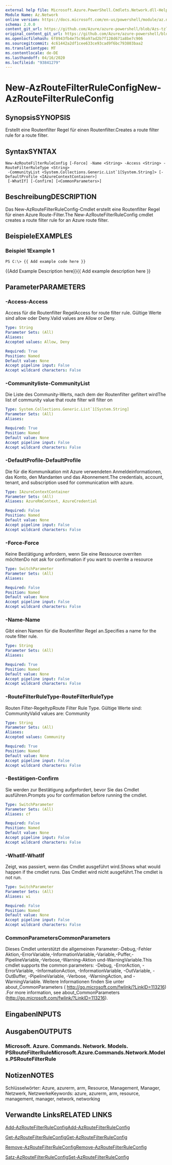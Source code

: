 ```yaml
---
external help file: Microsoft.Azure.PowerShell.Cmdlets.Network.dll-Help.xml
Module Name: Az.Network
online version: https://docs.microsoft.com/en-us/powershell/module/az.network/new-azroutefilterruleconfig
schema: 2.0.0
content_git_url: https://github.com/Azure/azure-powershell/blob/Azs-tzl/src/Network/Network/help/New-AzRouteFilterRuleConfig.md
original_content_git_url: https://github.com/Azure/azure-powershell/blob/Azs-tzl/src/Network/Network/help/New-AzRouteFilterRuleConfig.md
ms.openlocfilehash: 6f8943fb4e75c96a97ad2b7f128d671a8be7c906
ms.sourcegitcommit: 4c61442a2df1cee633ce93cad9f6bc793803baa2
ms.translationtype: MT
ms.contentlocale: de-DE
ms.lasthandoff: 04/16/2020
ms.locfileid: "93841279"
---
```

# <span data-ttu-id="4ffc0-101">New-AzRouteFilterRuleConfig</span><span class="sxs-lookup"><span data-stu-id="4ffc0-101">New-AzRouteFilterRuleConfig</span></span>

## <span data-ttu-id="4ffc0-102">Synopsis</span><span class="sxs-lookup"><span data-stu-id="4ffc0-102">SYNOPSIS</span></span>
<span data-ttu-id="4ffc0-103">Erstellt eine Routenfilter Regel für einen Routenfilter.</span><span class="sxs-lookup"><span data-stu-id="4ffc0-103">Creates a route filter rule for a route filter.</span></span>

## <span data-ttu-id="4ffc0-104">Syntax</span><span class="sxs-lookup"><span data-stu-id="4ffc0-104">SYNTAX</span></span>

```
New-AzRouteFilterRuleConfig [-Force] -Name <String> -Access <String> -RouteFilterRuleType <String>
 -CommunityList <System.Collections.Generic.List`1[System.String]> [-DefaultProfile <IAzureContextContainer>]
 [-WhatIf] [-Confirm] [<CommonParameters>]
```

## <span data-ttu-id="4ffc0-105">Beschreibung</span><span class="sxs-lookup"><span data-stu-id="4ffc0-105">DESCRIPTION</span></span>
<span data-ttu-id="4ffc0-106">Das New-AzRouteFilterRuleConfig-Cmdlet erstellt eine Routenfilter Regel für einen Azure Route-Filter.</span><span class="sxs-lookup"><span data-stu-id="4ffc0-106">The New-AzRouteFilterRuleConfig cmdlet creates a route filter rule for an Azure route filter.</span></span>

## <span data-ttu-id="4ffc0-107">Beispiele</span><span class="sxs-lookup"><span data-stu-id="4ffc0-107">EXAMPLES</span></span>

### <span data-ttu-id="4ffc0-108">Beispiel 1</span><span class="sxs-lookup"><span data-stu-id="4ffc0-108">Example 1</span></span>
```
PS C:\> {{ Add example code here }}
```

<span data-ttu-id="4ffc0-109">{{Add Example Description here}}</span><span class="sxs-lookup"><span data-stu-id="4ffc0-109">{{ Add example description here }}</span></span>

## <span data-ttu-id="4ffc0-110">Parameter</span><span class="sxs-lookup"><span data-stu-id="4ffc0-110">PARAMETERS</span></span>

### <span data-ttu-id="4ffc0-111">-Access</span><span class="sxs-lookup"><span data-stu-id="4ffc0-111">-Access</span></span>
<span data-ttu-id="4ffc0-112">Access für die Routenfilter Regel</span><span class="sxs-lookup"><span data-stu-id="4ffc0-112">Access for route filter rule.</span></span>
<span data-ttu-id="4ffc0-113">Gültige Werte sind allow oder Deny.</span><span class="sxs-lookup"><span data-stu-id="4ffc0-113">Valid values are Allow or Deny.</span></span>

```yaml
Type: String
Parameter Sets: (All)
Aliases: 
Accepted values: Allow, Deny

Required: True
Position: Named
Default value: None
Accept pipeline input: False
Accept wildcard characters: False
```

### <span data-ttu-id="4ffc0-114">-Communityliste</span><span class="sxs-lookup"><span data-stu-id="4ffc0-114">-CommunityList</span></span>
<span data-ttu-id="4ffc0-115">Die Liste des Community-Werts, nach dem der Routenfilter gefiltert wird</span><span class="sxs-lookup"><span data-stu-id="4ffc0-115">The list of community value that route filter will filter on</span></span>

```yaml
Type: System.Collections.Generic.List`1[System.String]
Parameter Sets: (All)
Aliases: 

Required: True
Position: Named
Default value: None
Accept pipeline input: False
Accept wildcard characters: False
```

### <span data-ttu-id="4ffc0-116">-DefaultProfile</span><span class="sxs-lookup"><span data-stu-id="4ffc0-116">-DefaultProfile</span></span>
<span data-ttu-id="4ffc0-117">Die für die Kommunikation mit Azure verwendeten Anmeldeinformationen, das Konto, den Mandanten und das Abonnement.</span><span class="sxs-lookup"><span data-stu-id="4ffc0-117">The credentials, account, tenant, and subscription used for communication with azure.</span></span>

```yaml
Type: IAzureContextContainer
Parameter Sets: (All)
Aliases: AzureRmContext, AzureCredential

Required: False
Position: Named
Default value: None
Accept pipeline input: False
Accept wildcard characters: False
```

### <span data-ttu-id="4ffc0-118">-Force</span><span class="sxs-lookup"><span data-stu-id="4ffc0-118">-Force</span></span>
<span data-ttu-id="4ffc0-119">Keine Bestätigung anfordern, wenn Sie eine Ressource overriten möchten</span><span class="sxs-lookup"><span data-stu-id="4ffc0-119">Do not ask for confirmation if you want to overrite a resource</span></span>

```yaml
Type: SwitchParameter
Parameter Sets: (All)
Aliases: 

Required: False
Position: Named
Default value: None
Accept pipeline input: False
Accept wildcard characters: False
```

### <span data-ttu-id="4ffc0-120">-Name</span><span class="sxs-lookup"><span data-stu-id="4ffc0-120">-Name</span></span>
<span data-ttu-id="4ffc0-121">Gibt einen Namen für die Routenfilter Regel an.</span><span class="sxs-lookup"><span data-stu-id="4ffc0-121">Specifies a name for the route filter rule.</span></span>

```yaml
Type: String
Parameter Sets: (All)
Aliases: 

Required: True
Position: Named
Default value: None
Accept pipeline input: False
Accept wildcard characters: False
```

### <span data-ttu-id="4ffc0-122">-RouteFilterRuleType</span><span class="sxs-lookup"><span data-stu-id="4ffc0-122">-RouteFilterRuleType</span></span>
<span data-ttu-id="4ffc0-123">Routen Filter-Regeltyp</span><span class="sxs-lookup"><span data-stu-id="4ffc0-123">Route Filter Rule Type.</span></span>
<span data-ttu-id="4ffc0-124">Gültige Werte sind: Community</span><span class="sxs-lookup"><span data-stu-id="4ffc0-124">Valid values are: Community</span></span>

```yaml
Type: String
Parameter Sets: (All)
Aliases: 
Accepted values: Community

Required: True
Position: Named
Default value: None
Accept pipeline input: False
Accept wildcard characters: False
```

### <span data-ttu-id="4ffc0-125">-Bestätigen</span><span class="sxs-lookup"><span data-stu-id="4ffc0-125">-Confirm</span></span>
<span data-ttu-id="4ffc0-126">Sie werden zur Bestätigung aufgefordert, bevor Sie das Cmdlet ausführen.</span><span class="sxs-lookup"><span data-stu-id="4ffc0-126">Prompts you for confirmation before running the cmdlet.</span></span>

```yaml
Type: SwitchParameter
Parameter Sets: (All)
Aliases: cf

Required: False
Position: Named
Default value: None
Accept pipeline input: False
Accept wildcard characters: False
```

### <span data-ttu-id="4ffc0-127">-WhatIf</span><span class="sxs-lookup"><span data-stu-id="4ffc0-127">-WhatIf</span></span>
<span data-ttu-id="4ffc0-128">Zeigt, was passiert, wenn das Cmdlet ausgeführt wird.</span><span class="sxs-lookup"><span data-stu-id="4ffc0-128">Shows what would happen if the cmdlet runs.</span></span> <span data-ttu-id="4ffc0-129">Das Cmdlet wird nicht ausgeführt.</span><span class="sxs-lookup"><span data-stu-id="4ffc0-129">The cmdlet is not run.</span></span>

```yaml
Type: SwitchParameter
Parameter Sets: (All)
Aliases: wi

Required: False
Position: Named
Default value: None
Accept pipeline input: False
Accept wildcard characters: False
```

### <span data-ttu-id="4ffc0-130">CommonParameters</span><span class="sxs-lookup"><span data-stu-id="4ffc0-130">CommonParameters</span></span>
<span data-ttu-id="4ffc0-131">Dieses Cmdlet unterstützt die allgemeinen Parameter:-Debug,-Fehler Aktion,-ErrorVariable,-InformationVariable,-Variable,-Puffer,-PipelineVariable,-Verbose,-Warning-Aktion und-WarningVariable.</span><span class="sxs-lookup"><span data-stu-id="4ffc0-131">This cmdlet supports the common parameters: -Debug, -ErrorAction, -ErrorVariable, -InformationAction, -InformationVariable, -OutVariable, -OutBuffer, -PipelineVariable, -Verbose, -WarningAction, and -WarningVariable.</span></span> <span data-ttu-id="4ffc0-132">Weitere Informationen finden Sie unter about_CommonParameters ( http://go.microsoft.com/fwlink/?LinkID=113216) .</span><span class="sxs-lookup"><span data-stu-id="4ffc0-132">For more information, see about_CommonParameters (http://go.microsoft.com/fwlink/?LinkID=113216).</span></span>

## <span data-ttu-id="4ffc0-133">Eingaben</span><span class="sxs-lookup"><span data-stu-id="4ffc0-133">INPUTS</span></span>

## <span data-ttu-id="4ffc0-134">Ausgaben</span><span class="sxs-lookup"><span data-stu-id="4ffc0-134">OUTPUTS</span></span>

### <span data-ttu-id="4ffc0-135">Microsoft. Azure. Commands. Network. Models. PSRouteFilterRule</span><span class="sxs-lookup"><span data-stu-id="4ffc0-135">Microsoft.Azure.Commands.Network.Models.PSRouteFilterRule</span></span>

## <span data-ttu-id="4ffc0-136">Notizen</span><span class="sxs-lookup"><span data-stu-id="4ffc0-136">NOTES</span></span>
<span data-ttu-id="4ffc0-137">Schlüsselwörter: Azure, azurerm, arm, Resource, Management, Manager, Netzwerk, Netzwerke</span><span class="sxs-lookup"><span data-stu-id="4ffc0-137">Keywords: azure, azurerm, arm, resource, management, manager, network, networking</span></span>

## <span data-ttu-id="4ffc0-138">Verwandte Links</span><span class="sxs-lookup"><span data-stu-id="4ffc0-138">RELATED LINKS</span></span>

[<span data-ttu-id="4ffc0-139">Add-AzRouteFilterRuleConfig</span><span class="sxs-lookup"><span data-stu-id="4ffc0-139">Add-AzRouteFilterRuleConfig</span></span>](./Add-AzRouteFilterRuleConfig.md)

[<span data-ttu-id="4ffc0-140">Get-AzRouteFilterRuleConfig</span><span class="sxs-lookup"><span data-stu-id="4ffc0-140">Get-AzRouteFilterRuleConfig</span></span>](./Get-AzRouteFilterRuleConfig.md)

[<span data-ttu-id="4ffc0-141">Remove-AzRouteFilterRuleConfig</span><span class="sxs-lookup"><span data-stu-id="4ffc0-141">Remove-AzRouteFilterRuleConfig</span></span>](./Remove-AzRouteFilterRuleConfig.md)

[<span data-ttu-id="4ffc0-142">Satz-AzRouteFilterRuleConfig</span><span class="sxs-lookup"><span data-stu-id="4ffc0-142">Set-AzRouteFilterRuleConfig</span></span>](./Set-AzRouteFilterRuleConfig.md)

